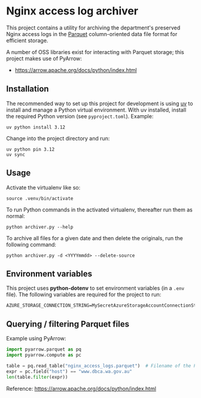 # Nginx access log archiver

This project contains a utility for archiving the department's preserved Nginx access logs in the
[Parquet](https://parquet.apache.org/) column-oriented data file format for efficient storage.

A number of OSS libraries exist for interacting with Parquet storage; this project makes use of PyArrow:

- <https://arrow.apache.org/docs/python/index.html>

## Installation

The recommended way to set up this project for development is using
[uv](https://docs.astral.sh/uv/)
to install and manage a Python virtual environment.
With uv installed, install the required Python version (see `pyproject.toml`). Example:

    uv python install 3.12

Change into the project directory and run:

    uv python pin 3.12
    uv sync

## Usage

Activate the virtualenv like so:

    source .venv/bin/activate

To run Python commands in the activated virtualenv, thereafter run them as normal:

    python archiver.py --help

To archive all files for a given date and then delete the originals, run the following command:

    python archiver.py -d <YYYYmmdd> --delete-source

## Environment variables

This project uses **python-dotenv** to set environment variables (in a `.env` file).
The following variables are required for the project to run:

    AZURE_STORAGE_CONNECTION_STRING=MySecretAzureStorageAccountConnectionString

## Querying / filtering Parquet files

Example using PyArrow:

```python
import pyarrow.parquet as pq
import pyarrow.compute as pc

table = pq.read_table("nginx_access_logs.parquet")  # Filename of the Parquet file.
expr = pc.field("host") == "www.dbca.wa.gov.au"
len(table.filter(expr))
```

Reference: <https://arrow.apache.org/docs/python/index.html>
